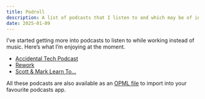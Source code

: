 ```yaml
---
title: Podroll
description: A list of podcasts that I listen to and which may be of interest.
date: 2025-01-09
---
```


I’ve started getting more into podcasts to listen to while working instead of music. Here’s what I’m enjoying at the moment.

* [Accidental Tech Podcast](https://atp.fm)
* [Rework](https://37signals.com/podcast/)
* [Scott & Mark Learn To...](https://shows.acast.com/scott-and-mark-learn-to)

All these podcasts are also available as an [OPML file](/podroll/rubenarakelyan.opml) to import into your favourite podcasts app.
